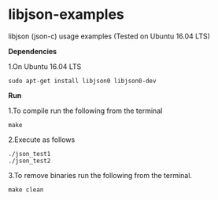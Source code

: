 # libjson-examples
libjson (json-c) usage examples (Tested on Ubuntu 16.04 LTS)

**Dependencies**

1.On Ubuntu 16.04 LTS 

    sudo apt-get install libjson0 libjson0-dev

**Run**

1.To compile run the following from the terminal
    
    make

2.Execute as follows

    ./json_test1
    ./json_test2
 
3.To remove binaries run the following from the terminal. 

    make clean
    
    
